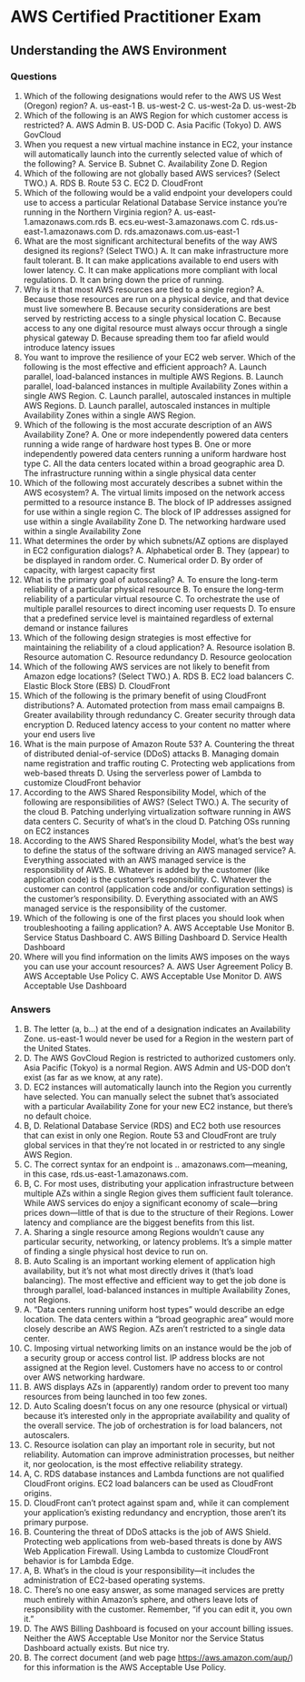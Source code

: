# AWS Certified Practitioner Exam

## Understanding the AWS Environment

### Questions

1. Which of the following designations would refer to the AWS US West (Oregon) region?
   A. us-east-1
   B. us-west-2
   C. us-west-2a
   D. us-west-2b
2. Which of the following is an AWS Region for which customer access is restricted?
   A. AWS Admin
   B. US-DOD
   C. Asia Pacific (Tokyo)
   D. AWS GovCloud
3. When you request a new virtual machine instance in EC2, your instance will automatically
   launch into the currently selected value of which of the following?
   A. Service
   B. Subnet
   C. Availability Zone
   D. Region
4. Which of the following are not globally based AWS services? (Select TWO.)
   A. RDS
   B. Route 53
   C. EC2
   D. CloudFront
5. Which of the following would be a valid endpoint your developers could use to access a
   particular Relational Database Service instance you’re running in the Northern Virginia
   region?
   A. us-east-1.amazonaws.com.rds
   B. ecs.eu-west-3.amazonaws.com
   C. rds.us-east-1.amazonaws.com
   D. rds.amazonaws.com.us-east-1
6. What are the most significant architectural benefits of the way AWS designed its regions?
   (Select TWO.)
   A. It can make infrastructure more fault tolerant.
   B. It can make applications available to end users with lower latency.
   C. It can make applications more compliant with local regulations.
   D. It can bring down the price of running.
7. Why is it that most AWS resources are tied to a single region?
   A. Because those resources are run on a physical device, and that device must live
   somewhere
   B. Because security considerations are best served by restricting access to a single physical
   location
   C. Because access to any one digital resource must always occur through a single physical
   gateway
   D. Because spreading them too far afield would introduce latency issues
8. You want to improve the resilience of your EC2 web server. Which of the following is the
   most effective and efficient approach?
   A. Launch parallel, load-balanced instances in multiple AWS Regions.
   B. Launch parallel, load-balanced instances in multiple Availability Zones within a single
   AWS Region.
   C. Launch parallel, autoscaled instances in multiple AWS Regions.
   D. Launch parallel, autoscaled instances in multiple Availability Zones within a single
   AWS Region.
9. Which of the following is the most accurate description of an AWS Availability Zone?
   A. One or more independently powered data centers running a wide range of hardware
   host types
   B. One or more independently powered data centers running a uniform hardware host
   type
   C. All the data centers located within a broad geographic area
   D. The infrastructure running within a single physical data center
10. Which of the following most accurately describes a subnet within the AWS ecosystem?
    A. The virtual limits imposed on the network access permitted to a resource instance
    B. The block of IP addresses assigned for use within a single region
    C. The block of IP addresses assigned for use within a single Availability Zone
    D. The networking hardware used within a single Availability Zone
11. What determines the order by which subnets/AZ options are displayed in EC2 configuration
    dialogs?
    A. Alphabetical order
    B. They (appear) to be displayed in random order.
    C. Numerical order
    D. By order of capacity, with largest capacity first
12. What is the primary goal of autoscaling?
    A. To ensure the long-term reliability of a particular physical resource
    B. To ensure the long-term reliability of a particular virtual resource
    C. To orchestrate the use of multiple parallel resources to direct incoming user requests
    D. To ensure that a predefined service level is maintained regardless of external demand
    or instance failures
13. Which of the following design strategies is most effective for maintaining the reliability of a
    cloud application?
    A. Resource isolation
    B. Resource automation
    C. Resource redundancy
    D. Resource geolocation
14. Which of the following AWS services are not likely to benefit from Amazon edge locations?
    (Select TWO.)
    A. RDS
    B. EC2 load balancers
    C. Elastic Block Store (EBS)
    D. CloudFront
15. Which of the following is the primary benefit of using CloudFront distributions?
    A. Automated protection from mass email campaigns
    B. Greater availability through redundancy
    C. Greater security through data encryption
    D. Reduced latency access to your content no matter where your end users live
16. What is the main purpose of Amazon Route 53?
    A. Countering the threat of distributed denial-of-service (DDoS) attacks
    B. Managing domain name registration and traffic routing
    C. Protecting web applications from web-based threats
    D. Using the serverless power of Lambda to customize CloudFront behavior
17. According to the AWS Shared Responsibility Model, which of the following are responsibilities
    of AWS? (Select TWO.)
    A. The security of the cloud
    B. Patching underlying virtualization software running in AWS data centers
    C. Security of what’s in the cloud
    D. Patching OSs running on EC2 instances
18. According to the AWS Shared Responsibility Model, what’s the best way to define the status
    of the software driving an AWS managed service?
    A. Everything associated with an AWS managed service is the responsibility of AWS.
    B. Whatever is added by the customer (like application code) is the customer’s
    responsibility.
    C. Whatever the customer can control (application code and/or configuration settings) is
    the customer’s responsibility.
    D. Everything associated with an AWS managed service is the responsibility of the
    customer.
19. Which of the following is one of the first places you should look when troubleshooting a
    failing application?
    A. AWS Acceptable Use Monitor
    B. Service Status Dashboard
    C. AWS Billing Dashboard
    D. Service Health Dashboard
20. Where will you find information on the limits AWS imposes on the ways you can use your
    account resources?
    A. AWS User Agreement Policy
    B. AWS Acceptable Use Policy
    C. AWS Acceptable Use Monitor
    D. AWS Acceptable Use Dashboard

### Answers

1. B. The letter (a, b…) at the end of a designation indicates an Availability Zone. us-east-1
   would never be used for a Region in the western part of the United States.
2. D. The AWS GovCloud Region is restricted to authorized customers only. Asia Pacific
   (Tokyo) is a normal Region. AWS Admin and US-DOD don’t exist (as far as we know, at
   any rate).
3. D. EC2 instances will automatically launch into the Region you currently have selected.
   You can manually select the subnet that’s associated with a particular Availability Zone for
   your new EC2 instance, but there’s no default choice.
4. B, D. Relational Database Service (RDS) and EC2 both use resources that can exist in only
   one Region. Route 53 and CloudFront are truly global services in that they’re not located in
   or restricted to any single AWS Region.
5. C. The correct syntax for an endpoint is <service-designation>.<regiondesignation>.
      amazonaws.com—meaning, in this case, rds.us-east-1.amazonaws.com.
6. B, C. For most uses, distributing your application infrastructure between multiple AZs
   within a single Region gives them sufficient fault tolerance. While AWS services do enjoy
   a significant economy of scale—bring prices down—little of that is due to the structure of
   their Regions. Lower latency and compliance are the biggest benefits from this list.
7. A. Sharing a single resource among Regions wouldn’t cause any particular security,
   networking, or latency problems. It’s a simple matter of finding a single physical host device
   to run on.
8. B. Auto Scaling is an important working element of application high availability, but it’s
   not what most directly drives it (that’s load balancing). The most effective and efficient
   way to get the job done is through parallel, load-balanced instances in multiple Availability
   Zones, not Regions.
9. A. “Data centers running uniform host types” would describe an edge location. The data
   centers within a “broad geographic area” would more closely describe an AWS Region. AZs
   aren’t restricted to a single data center.
10. C. Imposing virtual networking limits on an instance would be the job of a security group
    or access control list. IP address blocks are not assigned at the Region level. Customers have
    no access to or control over AWS networking hardware.
11. B. AWS displays AZs in (apparently) random order to prevent too many resources from
    being launched in too few zones.
12. D. Auto Scaling doesn’t focus on any one resource (physical or virtual) because it’s
    interested only in the appropriate availability and quality of the overall service. The job of
    orchestration is for load balancers, not autoscalers.
13. C. Resource isolation can play an important role in security, but not reliability. Automation
    can improve administration processes, but neither it, nor geolocation, is the most effective
    reliability strategy.
14. A, C. RDS database instances and Lambda functions are not qualified CloudFront origins.
    EC2 load balancers can be used as CloudFront origins.
15. D. CloudFront can’t protect against spam and, while it can complement your application’s
    existing redundancy and encryption, those aren’t its primary purpose.
16. B. Countering the threat of DDoS attacks is the job of AWS Shield. Protecting web
    applications from web-based threats is done by AWS Web Application Firewall. Using
    Lambda to customize CloudFront behavior is for Lambda Edge.
17. A, B. What’s in the cloud is your responsibility—it includes the administration of
    EC2-based operating systems.
18. C. There’s no one easy answer, as some managed services are pretty much entirely within
    Amazon’s sphere, and others leave lots of responsibility with the customer. Remember, “if
    you can edit it, you own it.”
19. D. The AWS Billing Dashboard is focused on your account billing issues. Neither the AWS
    Acceptable Use Monitor nor the Service Status Dashboard actually exists. But nice try.
20. B. The correct document (and web page https://aws.amazon.com/aup/) for this
    information is the AWS Acceptable Use Policy.
